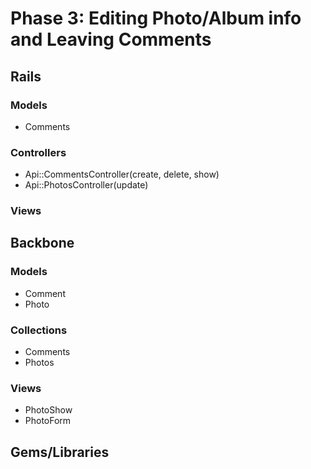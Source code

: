 # Phase 3: Editing Photo/Album info and Leaving Comments

## Rails
### Models
* Comments

### Controllers
* Api::CommentsController(create, delete, show)
* Api::PhotosController(update)

### Views

## Backbone
### Models
* Comment
* Photo

### Collections
* Comments
* Photos

### Views
* PhotoShow
* PhotoForm

## Gems/Libraries
